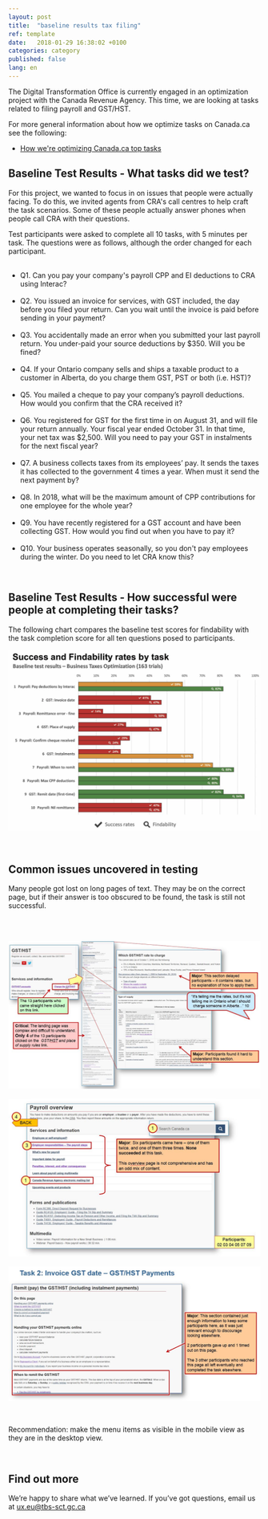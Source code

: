 ```yaml
---
layout: post
title:  "baseline results tax filing"
ref: template
date:   2018-01-29 16:38:02 +0100
categories: category
published: false
lang: en
---
```


The Digital Transformation Office is currently engaged in an optimization project with the Canada Revenue Agency. This time, we are looking at tasks related to filing payroll and GST/HST. 

For more general information about how we optimize tasks on Canada.ca see the following:
* [How we're optimizing Canada.ca top tasks](https://canada-ca.github.io/category/2017/12/12/optimization-overview.html)

## Baseline Test Results - What tasks did we test?

For this project, we wanted to focus in on issues that people were actually facing. To do this, we invited agents from CRA's call centres to help craft the task scenarios. Some of these people actually answer phones when people call CRA with their questions. 

Test participants were asked to complete all 10 tasks, with 5 minutes per task. The questions were as follows, although the order changed for each participant. 
<p>
<ul>      
<li> Q1. 
Can you pay your company's payroll CPP and EI deductions to CRA using Interac?</li>
<br>
<li> Q2.
You issued an invoice for services, with GST included, the day before you filed your return. Can you wait until the invoice is paid before sending in your payment?</li>
<br>
<li> Q3.
You accidentally made an error when you submitted your last payroll return. You under-paid your source deductions by $350. Will you be fined?</li>
<br>
<li> Q4.
If your Ontario company sells and ships a taxable product to a customer in Alberta, do you charge them GST, PST or both (i.e. HST)?</li>
<br>
<li> Q5.
You mailed a cheque to pay your company’s payroll deductions. How would you confirm that the CRA received it?</li>
<br>
<li> Q6.
You registered for GST for the first time in on August 31, and will file your return annually. Your fiscal year ended October 31. In that time, your net tax was $2,500. Will you need to pay your GST in instalments for the next fiscal year?</li>
<br>
<li> Q7. 
A business collects taxes from its employees’ pay. It sends the taxes it has collected to the government 4 times a year. When must it send the next payment by?</li>
<br>
<li> Q8.
In 2018, what will be the maximum amount of CPP contributions for one employee for the whole year?</li>
<br>
<li> Q9.
You have recently registered for a GST account and have been collecting GST. How would you find out when you have to pay it?</li>
<br>
<li> Q10.
Your business operates seasonally, so you don't pay employees during the winter. Do you need to let CRA know this?</li>
</ul>
<p><br>
</p>      

## Baseline Test Results - How successful were people at completing their tasks?


The following chart compares the baseline test scores for findability with the task completion score for all ten questions posed to participants.
<div itemprop="text" class="" data="type-text">
      <div class="img-responsive center-block col-md-6">
          <span class=""><img src="../images/TaxFilingbaseline.jpg" alt="Bar-chart-of-Baseline-Performance-Results-comparing-findability-and-task-completion">
 </span>
      </div>
  <p><br>
  </p>
 
 
## Common issues uncovered in testing

Many people got lost on long pages of text. They may be on the correct page, but if their answer is too obscured to be found, the task is still not successful. 


<p><br>
</p>

<div itemprop="text" class="" data="type-text">
      <div class="img-responsive left-block col-md-6">
          <span class=""><img src="../images/TF-slide1.JPG" alt="Menu-too-hard-to-find" style="floating:left">
<span>
<br>
<div itemprop="text" class="" data="type-text">
      <div class="img-responsive left-block col-md-6">
          <span class=""><img src="../images/TF-slide2.JPG" alt="Menu-too-hard-to-find" style="floating:left">
<br>
<div itemprop="text" class="" data="type-text">
      <div class="img-responsive left-block col-md-6">
          <span class=""><img src="../images/TF-slide3.JPG" alt="Menu-too-hard-to-find" style="floating:left">

</span>
</div>

<p><br>
 </p>
Recommendation: make the menu items as visible in the mobile view as they are in the desktop view. 
</p><br>
</p>




## Find out more

We’re happy to share what we’ve learned. If you’ve got questions, email us at ux.eu@tbs-sct.gc.ca

